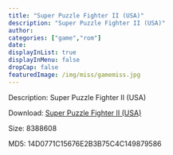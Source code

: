 ```yaml
---
title: "Super Puzzle Fighter II (USA)"
description: "Super Puzzle Fighter II (USA)"
author: 
categories: ["game","rom"]
date: 
displayInList: true
displayInMenu: false
dropCap: false
featuredImage: /img/miss/gamemiss.jpg
---
```


Description: Super Puzzle Fighter II (USA)

Download: <a style="text-decoration:underline;" href="https://mega.nz/#!yKJ0zaLB!_A8_KSlOkp4wAwqMUpeRZoHo8BlFn9dvTq9FEgek7LI" target = "_blank" rel = "nofollow" > Super Puzzle Fighter II (USA)</a>

Size: 8388608

MD5: 14D0771C15676E2B3B75C4C149879586

